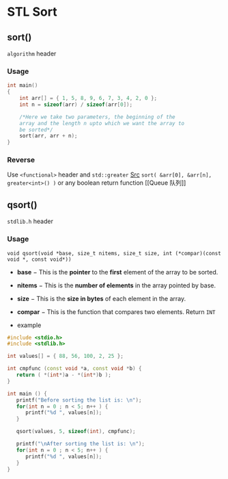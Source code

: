 # STL Sort

## sort()
`algorithm` header

### Usage
```cpp
int main()
{
	int arr[] = { 1, 5, 8, 9, 6, 7, 3, 4, 2, 0 };
	int n = sizeof(arr) / sizeof(arr[0]);

	/*Here we take two parameters, the beginning of the
	array and the length n upto which we want the array to
	be sorted*/
	sort(arr, arr + n);
}
```

### Reverse
Use `<functional>` header and `std::greater` [Src](https://en.cppreference.com/w/cpp/utility/functional/greater)
`sort( &arr[0], &arr[n], greater<int>() )`
or any boolean return function [[Queue 队列]]

## qsort()
`stdlib.h` header

### Usage
`void qsort(void *base, size_t nitems, size_t size, int (*compar)(const void *, const void*))`
-   **base** − This is the **pointer** to the **first** element of the array to be sorted.
-   **nitems** − This is the **number of elements** in the array pointed by base.
-   **size** − This is the **size in bytes** of each element in the array.
-   **compar** − This is the function that compares two elements. Return `INT`

- example
```cpp
#include <stdio.h>
#include <stdlib.h>

int values[] = { 88, 56, 100, 2, 25 };

int cmpfunc (const void *a, const void *b) {
   return ( *(int*)a - *(int*)b );
}

int main () {
   printf("Before sorting the list is: \n");
   for(int n = 0 ; n < 5; n++ ) {
      printf("%d ", values[n]);
   }

   qsort(values, 5, sizeof(int), cmpfunc);

   printf("\nAfter sorting the list is: \n");
   for(int n = 0 ; n < 5; n++ ) {   
      printf("%d ", values[n]);
   }
}
```